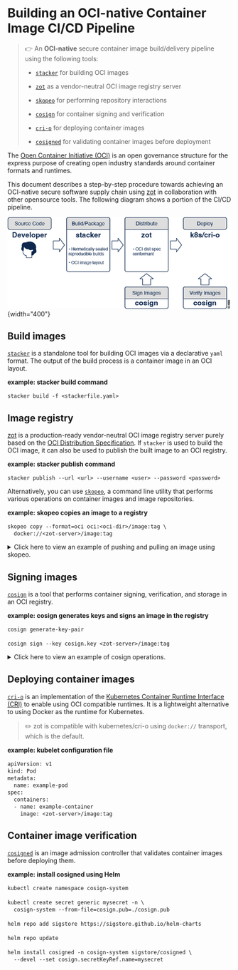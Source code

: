 # Building an OCI-native Container Image CI/CD Pipeline

> :point_right: An **OCI-native** secure container image build/delivery pipeline using the following tools:
> 
> -   [`stacker`](https://github.com/project-stacker/stacker) for building OCI images
> 
> -   [`zot`](https://github.com/project-zot/zot) as a vendor-neutral OCI image registry server
> 
> -   [`skopeo`](https://github.com/containers/skopeo) for performing repository interactions
> 
> -   [`cosign`](https://github.com/sigstore/cosign) for container signing and verification
> 
> -   [`cri-o`](https://github.com/cri-o/cri-o) for deploying container images
> 
> -   [`cosigned`](https://artifacthub.io/packages/helm/sigstore/cosigned#deploy-cosigned-helm-chart) for validating container images before deployment




The [Open Container Initiative (OCI)](https://opencontainers.org/) is an open governance structure for the express purpose of creating open industry standards around container formats and runtimes.

This document describes a step-by-step procedure towards achieving an OCI-native secure software supply chain using [zot](https://github.com/project-zot/zot) in collaboration with other opensource tools. The following diagram shows a portion of the CI/CD pipeline.

![504568](../assets/images/504568.jpg){width="400"}

## Build images

[`stacker`](https://github.com/project-stacker/stacker) is a standalone tool for building OCI images via a declarative `yaml` format. The output of the build process is a container image in an OCI layout.



**example: stacker build command**

    stacker build -f <stackerfile.yaml>

## Image registry

[zot](https://github.com/project-zot/zot) is a production-ready vendor-neutral OCI image registry server purely based on the [OCI Distribution Specification](https://github.com/opencontainers/distribution-spec). If `stacker` is used to build the OCI image, it can also be used to publish the built image to an OCI registry.


**example: stacker publish command**

    stacker publish --url <url> --username <user> --password <password>

Alternatively, you can use [`skopeo`](https://github.com/containers/skopeo), a command line utility that performs various operations on container images and image repositories.


**example: skopeo copies an image to a registry**

    skopeo copy --format=oci oci:<oci-dir>/image:tag \
      docker://<zot-server>/image:tag

<details>
  <summary markdown="span">Click here to view an example of pushing and pulling an image using skopeo.</summary>
<p align="center">
  <img width="600" src="https://raw.githubusercontent.com/project-zot/zot/8fb11180d473d7bb137b6d09d9ebf48065363e5f/demos/skopeo-push-pull.svg"></img>
</p>
</details>

## Signing images

[`cosign`](https://github.com/sigstore/cosign) is a tool that performs container signing, verification, and storage in an OCI registry.


**example: cosign generates keys and signs an image in the registry**

    cosign generate-key-pair

    cosign sign --key cosign.key <zot-server>/image:tag

<details>
  <summary markdown="span">Click here to view an example of cosign operations.</summary>
<p align="center">
  <img width="600" src="https://raw.githubusercontent.com/project-zot/zot/8fb11180d473d7bb137b6d09d9ebf48065363e5f/demos/cosign.svg"></img>
</p>
</details>

## Deploying container images

[`cri-o`](https://github.com/cri-o/cri-o) is an implementation of the [Kubernetes Container Runtime Interface (CRI)](https://kubernetes.io/docs/concepts/architecture/cri/) to enable using OCI compatible runtimes. It is a lightweight alternative to using Docker as the runtime for Kubernetes.

> :pencil2: zot is compatible with kubernetes/cri-o using `docker://` transport, which is the default.

**example: kubelet configuration file**

    apiVersion: v1
    kind: Pod
    metadata:
      name: example-pod
    spec:
      containers:
      - name: example-container
        image: <zot-server>/image:tag

## Container image verification

[`cosigned`](https://artifacthub.io/packages/helm/sigstore/cosigned#deploy-cosigned-helm-chart) is an image admission controller that validates container images before deploying them.


**example: install cosigned using Helm**

    kubectl create namespace cosign-system

    kubectl create secret generic mysecret -n \
      cosign-system --from-file=cosign.pub=./cosign.pub

    helm repo add sigstore https://sigstore.github.io/helm-charts

    helm repo update

    helm install cosigned -n cosign-system sigstore/cosigned \
      --devel --set cosign.secretKeyRef.name=mysecret
